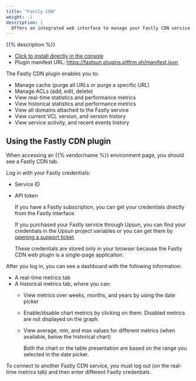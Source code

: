 ```yaml
---
title: "Fastly CDN"
weight: -1
description: |
  Offers an integrated web interface to manage your Fastly CDN service yourself without having to create individual {{% vendor/name %}} support tickets.
---
```


{{% description %}}

- [Click to install directly in the console](https://console.upsun.com/-/add-plugin?manifest=https%253A%252F%252Ffastsun.plugins.pltfrm.sh%252Fmanifest.json)
- Plugin manifest URL: 
https://fastsun.plugins.pltfrm.sh/manifest.json 



The Fastly CDN plugin enables you to:
- Manage cache (purge all URLs or purge a specific URL)
- Manage ACLs (add, edit, delete)
- View real-time statistics and performance metrics
- View historical statistics and performance metrics
- View all domains attached to the Fastly service
- View current VCL version, and version history
- View service activity, and recent events history

## Using the Fastly CDN plugin
When accessing an {{% vendor/name %}} environment page, you should see a Fastly CDN tab.

Log in with your Fastly credentials: 
  - Service ID
  - API token

      If you have a Fastly subscription, you can get your credentials directly from the Fastly interface.

      If you purchased your Fastly service through Upsun, you can find your credentials in the Upsun project variables or you can get them by [opening a support ticket](https://console.upsun.com/-/users/~/tickets/open). 

    These credentials are stored only in your browser because the Fastly CDN web plugin is a single-page application.

After you log in, you can see a dashboard with the following information:
- A real-time metrics tab
- A historical metrics tab, where you can:
  - View metrics over weeks, months, and years by using the date picker
  - Enable/disable chart metrics by clicking on them. Disabled metrics are not displayed on the graph.
  - View average, min, and max values for different metrics (when available, below the historical chart)
  
    Both the chart or the table presentation are based on the range you selected in the date picker.


To connect to another Fastly CDN service, you must log out (on the real-time metrics tab) and then enter different Fastly credentials.

